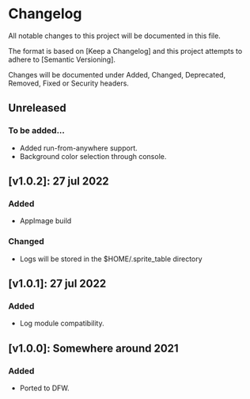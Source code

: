 # Changelog

All notable changes to this project will be documented in this file.

The format is based on [Keep a Changelog] and this project attempts to adhere to [Semantic Versioning].

Changes will be documented under Added, Changed, Deprecated, Removed, Fixed or Security headers.

## Unreleased
### To be added...
- Added run-from-anywhere support.
- Background color selection through console.

## [v1.0.2]: 27 jul 2022
### Added
- AppImage build

### Changed
- Logs will be stored in the $HOME/.sprite_table directory

## [v1.0.1]: 27 jul 2022
### Added
- Log module compatibility.

## [v1.0.0]: Somewhere around 2021
### Added
- Ported to DFW.

